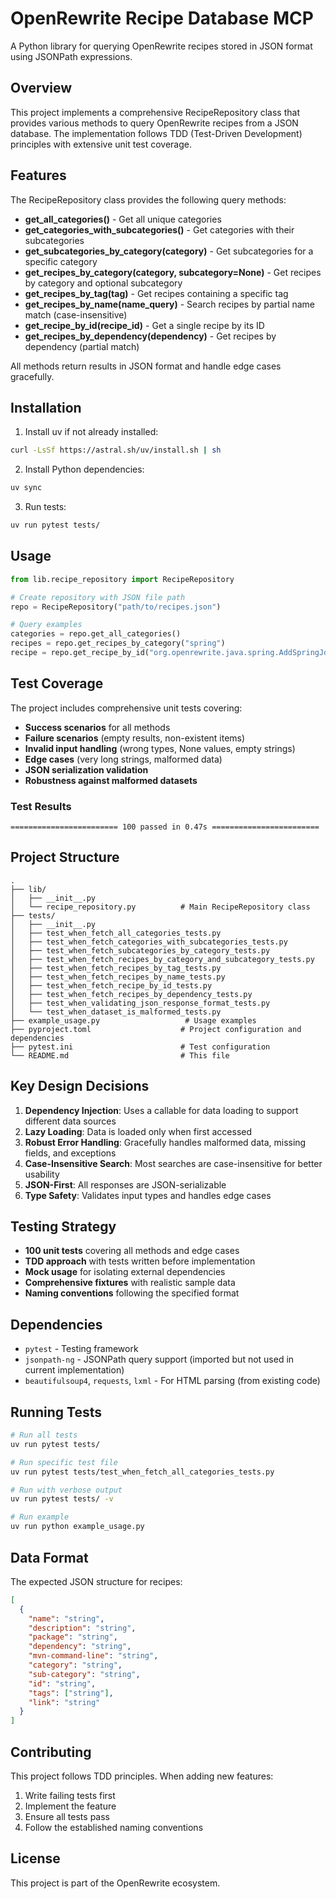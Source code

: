 # OpenRewrite Recipe Database MCP

A Python library for querying OpenRewrite recipes stored in JSON format using JSONPath expressions.

## Overview

This project implements a comprehensive RecipeRepository class that provides various methods to query OpenRewrite recipes from a JSON database. The implementation follows TDD (Test-Driven Development) principles with extensive unit test coverage.

## Features

The RecipeRepository class provides the following query methods:

- **get_all_categories()** - Get all unique categories
- **get_categories_with_subcategories()** - Get categories with their subcategories
- **get_subcategories_by_category(category)** - Get subcategories for a specific category
- **get_recipes_by_category(category, subcategory=None)** - Get recipes by category and optional subcategory
- **get_recipes_by_tag(tag)** - Get recipes containing a specific tag
- **get_recipes_by_name(name_query)** - Search recipes by partial name match (case-insensitive)
- **get_recipe_by_id(recipe_id)** - Get a single recipe by its ID
- **get_recipes_by_dependency(dependency)** - Get recipes by dependency (partial match)

All methods return results in JSON format and handle edge cases gracefully.

## Installation

1. Install uv if not already installed:
```bash
curl -LsSf https://astral.sh/uv/install.sh | sh
```

2. Install Python dependencies:
```bash
uv sync
```

3. Run tests:
```bash
uv run pytest tests/
```

## Usage

```python
from lib.recipe_repository import RecipeRepository

# Create repository with JSON file path
repo = RecipeRepository("path/to/recipes.json")

# Query examples
categories = repo.get_all_categories()
recipes = repo.get_recipes_by_category("spring")
recipe = repo.get_recipe_by_id("org.openrewrite.java.spring.AddSpringJdbc")
```

## Test Coverage

The project includes comprehensive unit tests covering:

- **Success scenarios** for all methods
- **Failure scenarios** (empty results, non-existent items)
- **Invalid input handling** (wrong types, None values, empty strings)
- **Edge cases** (very long strings, malformed data)
- **JSON serialization validation**
- **Robustness against malformed datasets**

### Test Results
```
======================== 100 passed in 0.47s ========================
```

## Project Structure

```
.
├── lib/
│   ├── __init__.py
│   └── recipe_repository.py          # Main RecipeRepository class
├── tests/
│   ├── __init__.py
│   ├── test_when_fetch_all_categories_tests.py
│   ├── test_when_fetch_categories_with_subcategories_tests.py
│   ├── test_when_fetch_subcategories_by_category_tests.py
│   ├── test_when_fetch_recipes_by_category_and_subcategory_tests.py
│   ├── test_when_fetch_recipes_by_tag_tests.py
│   ├── test_when_fetch_recipes_by_name_tests.py
│   ├── test_when_fetch_recipe_by_id_tests.py
│   ├── test_when_fetch_recipes_by_dependency_tests.py
│   ├── test_when_validating_json_response_format_tests.py
│   └── test_when_dataset_is_malformed_tests.py
├── example_usage.py                   # Usage examples
├── pyproject.toml                    # Project configuration and dependencies
├── pytest.ini                        # Test configuration
└── README.md                         # This file
```

## Key Design Decisions

1. **Dependency Injection**: Uses a callable for data loading to support different data sources
2. **Lazy Loading**: Data is loaded only when first accessed
3. **Robust Error Handling**: Gracefully handles malformed data, missing fields, and exceptions
4. **Case-Insensitive Search**: Most searches are case-insensitive for better usability
5. **JSON-First**: All responses are JSON-serializable
6. **Type Safety**: Validates input types and handles edge cases

## Testing Strategy

- **100 unit tests** covering all methods and edge cases
- **TDD approach** with tests written before implementation
- **Mock usage** for isolating external dependencies
- **Comprehensive fixtures** with realistic sample data
- **Naming conventions** following the specified format

## Dependencies

- `pytest` - Testing framework
- `jsonpath-ng` - JSONPath query support (imported but not used in current implementation)
- `beautifulsoup4`, `requests`, `lxml` - For HTML parsing (from existing code)

## Running Tests

```bash
# Run all tests
uv run pytest tests/

# Run specific test file
uv run pytest tests/test_when_fetch_all_categories_tests.py

# Run with verbose output
uv run pytest tests/ -v

# Run example
uv run python example_usage.py
```

## Data Format

The expected JSON structure for recipes:

```json
[
  {
    "name": "string",
    "description": "string",
    "package": "string",
    "dependency": "string",
    "mvn-command-line": "string",
    "category": "string",
    "sub-category": "string",
    "id": "string",
    "tags": ["string"],
    "link": "string"
  }
]
```

## Contributing

This project follows TDD principles. When adding new features:

1. Write failing tests first
2. Implement the feature
3. Ensure all tests pass
4. Follow the established naming conventions

## License

This project is part of the OpenRewrite ecosystem.
